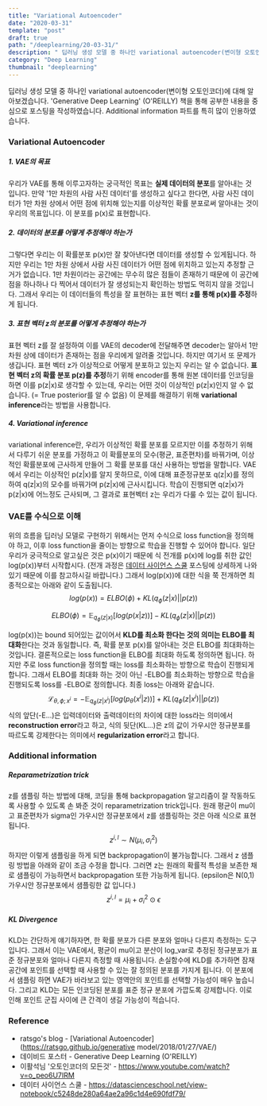 ```yaml
---
title: "Variational Autoencoder"
date: "2020-03-31"
template: "post"
draft: true
path: "/deeplearning/20-03-31/"
description: " 딥러닝 생성 모델 중 하나인 variational autoencoder(변이형 오토인코더)에 대해 알아보겠습니다. 'Generative Deep Learning' (O'REILLY) 책을 통해 공부한 내용을 중심으로 포스팅을 작성하였습니다. Additional information 파트를 특히 많이 인용하였습니다."
category: "Deep Learning"
thumbnail: "deeplearning"
---
```


 딥러닝 생성 모델 중 하나인 variational autoencoder(변이형 오토인코더)에 대해 알아보겠습니다. 'Generative Deep Learning' (O'REILLY) 책을 통해 공부한 내용을 중심으로 포스팅을 작성하였습니다. Additional information 파트를 특히 많이 인용하였습니다. 

### Variational Autoencoder

##### 1. VAE의 목표 

 우리가 VAE를 통해 이루고자하는 궁극적인 목표는 **실제 데이터의 분포**를 알아내는 것 입니다. 만약 '1만 차원의 사람 사진 데이터'를 생성하고 싶다고 한다면, 사람 사진 데이터가 1만 차원 상에서 어떤 점에 위치해 있는지를 이상적인 확률 분포로써 알아내는 것이 우리의 목표입니다. 이 분포를 p(x)로 표현합니다.

##### 2. 데이터의 분포를 어떻게 추정해야 하는가 

 그렇다면 우리는 이 확률분포 p(x)만 잘 찾아낸다면 데이터를 생성할 수 있게됩니다. 하지만 우리는 1만 차원 상에서 사람 사진 데이터가 어떤 점에 위치하고 있는지 추정할 근거가 없습니다. 1만 차원이라는 공간에는 무수히 많은 점들이 존재하기 때문에 이 공간에 점을 하나하나 다 찍어서 데이터가 잘 생성되는지 확인하는 방법도 먹히지 않을 것입니다. 그래서 우리는 이 데이터들의 특성을 잘 표현하는 표현 벡터 **z를 통해 p(x)를 추정**하게 됩니다.  

##### 3. 표현 벡터 z의 분포를 어떻게 추정해야 하는가

 표현 벡터 z를 잘 설정하여 이를 VAE의 decoder에 전달해주면 decoder는 알아서 1만 차원 상에 데이터가 존재하는 점을 우리에게 알려줄 것입니다. 하지만 여기서 또 문제가 생깁니다. 표현 벡터 z가 이상적으로 어떻게 분포하고 있는지 우리는 알 수 없습니다. **표현 벡터 z의 확률 분포 p(z)를 추정**하기 위해 encoder를 통해 원본 데이터를 인코딩을 하면 이를 p(z|x)로 생각할 수 있는데, 우리는 어떤 것이 이상적인 p(z|x)인지 알 수 없습니다. (= True posterior를 알 수 없음) 이 문제를 해결하기 위해 **variational inference**라는 방법을 사용합니다. 

##### 4. Variational inference

 variational inference란, 우리가 이상적인 확률 분포를 모르지만 이를 추정하기 위해서 다루기 쉬운 분포를 가정하고 이 확률분포의 모수(평균, 표준편차)를 바꿔가며, 이상적인 확률분포에 근사하게 만들어 그 확률 분포를 대신 사용하는 방법을 말합니다. VAE에서 우리는 이상적인 p(z|x)를 알지 못하므로, 이에 대해 표준정규분포 q(z|x)를 정의하여 q(z|x)의 모수를 바꿔가며 p(z|x)에 근사시킵니다. 학습이 진행되면 q(z|x)가 p(z|x)에 어느정도 근사되며, 그 결과로 표현벡터 z는 우리가 다룰 수 있는 값이 됩니다.

### VAE를 수식으로 이해

 위의 흐름을 딥러닝 모델로 구현하기 위해서는 먼저 수식으로 loss function을 정의해야 하고, 이후 loss function을 줄이는 방향으로 학습을 진행할 수 있어야 합니다. 일단 우리가 궁극적으로 알고싶은 것은 p(x)이기 때문에 식 전개를 p(x)에 log를 취한 값인 log(p(x))부터 시작합시다. (전개 과정은 [데이터 사이언스 스쿨](https://datascienceschool.net/view-notebook/c5248de280a64ae2a96c1d4e690fdf79/) 포스팅에 상세하게 나와있기 때문에 이를 참고하시길 바랍니다.) 그래서 log(p(x))에 대한 식을 쭉 전개하면 최종적으로는 아래와 같이 도출됩니다. 
$$
log(p(x))=ELBO(\phi)+KL(q_{\phi}(z|x)||p(z))
$$

$$
ELBO(\phi)=\mathbb{E}_{q_{\phi}(z|x)}[log(p(x|z))]-KL(q_{\phi}(z|x)||p(z))
$$

 log(p(x))는 bound 되어있는 값이어서 **KLD를 최소화 한다는 것의 의미는 ELBO를 최대화**한다는 것과 동일합니다. 즉, 확률 분포 p(x)를 알아내는 것은 ELBO를 최대화하는 것입니다. 결론적으로는 loss function을 ELBO를 최대화 하도록 정의하면 됩니다. 하지만 주로 loss function을 정의할 때는 loss를 최소화하는 방향으로 학습이 진행되게 합니다. 그래서 ELBO를 최대화 하는 것이 아닌 -ELBO를 최소화하는 방향으로 학습을 진행되도록 loss를 -ELBO로 정의합니다. 최종 loss는 아래와 같습니다.
$$
\mathcal L_{\theta,\phi;x^i}=-\mathbb E_{q_{\phi}(z|x^i)}[log(p_{\theta}(x^i|z))]+KL(q_{\phi}(z|x^i)||p(z))
$$
 식의 앞단(-E...)은 입력데이터와 출력데이터의 차이에 대한 loss라는 의미에서 **reconstruction error**라고 하고, 식의 뒷단(KL...)은 z의 값이 가우시안 정규분포를 따르도록 강제한다는 의미에서 **regularization error**라고 합니다. 

### Additional information

##### Reparametrization trick 

 z를 샘플링 하는 방법에 대해, 코딩을 통해 backpropagation 알고리즘이 잘 작동하도록 사용할 수 있도록 손 봐준 것이 reparametrization trick입니다. 원래 평균이 mu이고 표준편차가 sigma인 가우시안 정규분포에서 z를 샘플링하는 것은 아래 식으로 표현됩니다.
$$
z^{i,l}\sim N(\mu_i,\sigma_i^2)
$$
 하지만 이렇게 샘플링을 하게 되면 backpropagation이 불가능합니다. 그래서 z 샘플링 방법을 아래와 같이 조금 수정을 합니다. 그러면 z는 원래의 확률적 특성을 보존한 채로 샘플링이 가능하면서 backpropagation 또한 가능하게 됩니다. (epsilon은 N(0,1) 가우시안 정규분포에서 샘플링한 값 입니다.)
$$
z^{i,l}= \mu_i + \sigma_i^2 \odot \epsilon
$$

##### KL Divergence

 KLD는 간단하게 얘기하자면, 한 확률 분포가 다른 분포와 얼마나 다른지 측정하는 도구입니다. 그래서 이는 VAE에서, 평균이 mu이고 분산이 log_var로 추정된 정규분포가 표준 정규분포와 얼마나 다른지 측정할 때 사용됩니다. 손실함수에 KLD를 추가하면 잠재공간에 포인트를 선택할 때 사용할 수 있는 잘 정의된 분포를 가지게 됩니다. 이 분포에서 샘플링 하면 VAE가 바라보고 있는 영역안의 포인트를 선택할 가능성이 매우 높습니다. 그리고 KLD는 모든 인코딩된 분포를 표준 정규 분포에 가깝도록 강제합니다. 이로 인해 포인트 군집 사이에 큰 간격이 생길 가능성이 적습니다.

### Reference

- ratsgo's blog - [Variational Autoencoder](https://ratsgo.github.io/generative model/2018/01/27/VAE/)
- 데이비드 포스터 - Generative Deep Learning (O'REILLY)
- 이활석님 '오토인코더의 모든것' - https://www.youtube.com/watch?v=o_peo6U7IRM
- 데이터 사이언스 스쿨 - https://datascienceschool.net/view-notebook/c5248de280a64ae2a96c1d4e690fdf79/